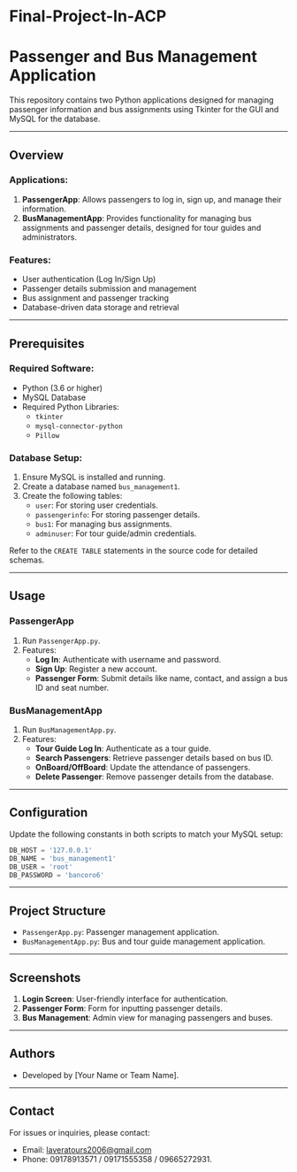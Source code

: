 # Final-Project-In-ACP

# Passenger and Bus Management Application

This repository contains two Python applications designed for managing passenger information and bus assignments using Tkinter for the GUI and MySQL for the database.

---

## Overview

### Applications:
1. **PassengerApp**: Allows passengers to log in, sign up, and manage their information.
2. **BusManagementApp**: Provides functionality for managing bus assignments and passenger details, designed for tour guides and administrators.

### Features:
- User authentication (Log In/Sign Up)
- Passenger details submission and management
- Bus assignment and passenger tracking
- Database-driven data storage and retrieval

---

## Prerequisites

### Required Software:
- Python (3.6 or higher)
- MySQL Database
- Required Python Libraries:
  - `tkinter`
  - `mysql-connector-python`
  - `Pillow`

### Database Setup:
1. Ensure MySQL is installed and running.
2. Create a database named `bus_management1`.
3. Create the following tables:
   - `user`: For storing user credentials.
   - `passengerinfo`: For storing passenger details.
   - `bus1`: For managing bus assignments.
   - `adminuser`: For tour guide/admin credentials.

Refer to the `CREATE TABLE` statements in the source code for detailed schemas.

---

## Usage

### PassengerApp
1. Run `PassengerApp.py`.
2. Features:
   - **Log In**: Authenticate with username and password.
   - **Sign Up**: Register a new account.
   - **Passenger Form**: Submit details like name, contact, and assign a bus ID and seat number.

### BusManagementApp
1. Run `BusManagementApp.py`.
2. Features:
   - **Tour Guide Log In**: Authenticate as a tour guide.
   - **Search Passengers**: Retrieve passenger details based on bus ID.
   - **OnBoard/OffBoard**: Update the attendance of passengers.
   - **Delete Passenger**: Remove passenger details from the database.

---

## Configuration

Update the following constants in both scripts to match your MySQL setup:
```python
DB_HOST = '127.0.0.1'
DB_NAME = 'bus_management1'
DB_USER = 'root'
DB_PASSWORD = 'bancoro6'
```

---

## Project Structure
- `PassengerApp.py`: Passenger management application.
- `BusManagementApp.py`: Bus and tour guide management application.

---

## Screenshots
1. **Login Screen**: User-friendly interface for authentication.
2. **Passenger Form**: Form for inputting passenger details.
3. **Bus Management**: Admin view for managing passengers and buses.

---

## Authors
- Developed by [Your Name or Team Name].

---

## Contact
For issues or inquiries, please contact:
- Email: laveratours2006@gmail.com
- Phone: 09178913571 / 09171555358 / 09665272931.
